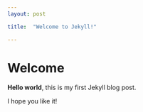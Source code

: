 ```yaml
---
layout: post

title:  "Welcome to Jekyll!"

---
```


# Welcome

**Hello world**, this is my first Jekyll blog post.

I hope you like it!
